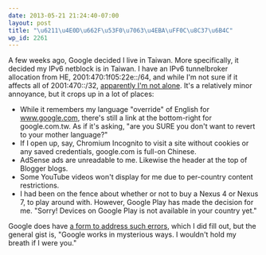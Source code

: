```yaml
---
date: 2013-05-21 21:24:40-07:00
layout: post
title: "\u6211\u4E0D\u662F\u53F0\u7063\u4EBA\uFF0C\u8C37\u6B4C"
wp_id: 2261
---
```

A few weeks ago, Google decided I live in Taiwan. More specifically, it decided my IPv6 netblock is in Taiwan. I have an IPv6 tunnelbroker allocation from HE, 2001:470:1f05:22e::/64, and while I'm not sure if it affects all of 2001:470::/32, [apparently I'm not alone](http://www.dslreports.com/forum/r28275694-Rant-Google-takes-me-to-Taiwan-). It's a relatively minor annoyance, but it crops up in a lot of places:

  * While it remembers my language "override" of English for www.google.com, there's still a link at the bottom-right for google.com.tw. As if it's asking, "are you SURE you don't want to revert to your mother language?"
  * If I open up, say, Chromium Incognito to visit a site without cookies or any saved credentials, google.com is full-on Chinese.
  * AdSense ads are unreadable to me. Likewise the header at the top of Blogger blogs.
  * Some YouTube videos won't display for me due to per-country content restrictions.
  * I had been on the fence about whether or not to buy a Nexus 4 or Nexus 7, to play around with. However, Google Play has made the decision for me. "Sorry! Devices on Google Play is not available in your country yet."

Google does have [a form to address such errors](https://support.google.com/websearch/answer/873?hl=en), which I did fill out, but the general gist is, "Google works in mysterious ways. I wouldn't hold my breath if I were you."
